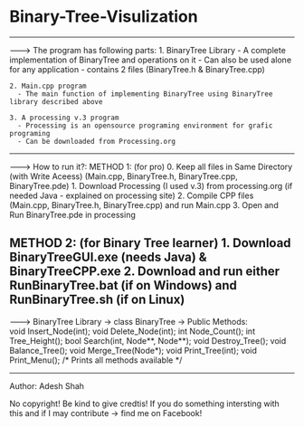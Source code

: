# Binary-Tree-Visulization

-------------------------------------------------------------------------------------------------
---> The program has following parts:
    1. BinaryTree Library
       - A complete implementation of BinaryTree and operations on it
       - Can also be used alone for any application
       - contains 2 files (BinaryTree.h & BinaryTree.cpp)
    
    2. Main.cpp program
      - The main function of implementing BinaryTree using BinaryTree library described above
    
    3. A processing v.3 program
      - Processing is an opensource programing environment for grafic programing
      - Can be downloaded from Processing.org
      
-------------------------------------------------------------------------------------------------
---> How to run it?:
  METHOD 1: (for pro)
    0. Keep all files in Same Directory (with Write Aceess) (Main.cpp, BinaryTree.h, BinaryTree.cpp, BinaryTree.pde)
    1. Download Processing (I used v.3) from processing.org (if needed Java - explained on processing site)
    2. Compile CPP files (Main.cpp, BinaryTree.h, BinaryTree.cpp) and run Main.cpp
    3. Open and Run BinaryTree.pde in processing
    
  METHOD 2: (for Binary Tree learner)
    1. Download BinaryTreeGUI.exe (needs Java) & BinaryTreeCPP.exe
    2. Download and run either RunBinaryTree.bat (if on Windows) and RunBinaryTree.sh (if on Linux)
-------------------------------------------------------------------------------------------------
---> BinaryTree Library -> class BinaryTree -> Public Methods:  
    void    Insert_Node(int);
    void    Delete_Node(int);
    int 	  Node_Count();
    int     Tree_Height();
    bool    Search(int, Node**, Node**);
    void    Destroy_Tree();
    void    Balance_Tree();
    void    Merge_Tree(Node*);
    void    Print_Tree(int);
    void	  Print_Menu();   /* Prints all methods available */
  
-------------------------------------------------------------------------------------------------

Author:   Adesh Shah

No copyright! Be kind to give credtis!
If you do something intersting with this and if I may contribute -> find me on Facebook! 
